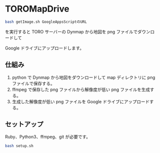 # TOROMapDrive

```sh
bash getImage.sh GoogleAppsScriptのURL
```

を実行すると TORO サーバーの Dynmap から地図を png ファイルでダウンロードして

Google ドライブにアップロードします。

## 仕組み

1. python で Dynmap から地図をダウンロードして map ディレクトリに png ファイルで保存する。
2. ffmpeg で保存した png ファイルから解像度が低い png ファイルを生成する。
3. 生成した解像度が低い png ファイルを Google ドライブにアップロードする。

## セットアップ

Ruby、Python3、ffmpeg、git が必要です。

```sh
bash setup.sh
```
